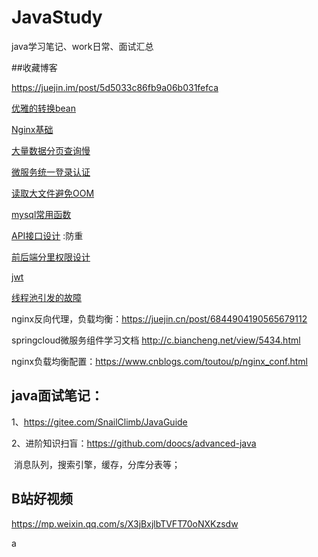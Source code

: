 # 			JavaStudy
java学习笔记、work日常、面试汇总



##收藏博客

https://juejin.im/post/5d5033c86fb9a06b031fefca

[优雅的转换bean](https://mp.weixin.qq.com/s/ZLOLhPNwqNtO2gxOiZ5oNA)

[Nginx基础](https://blog.csdn.net/yujing1314/article/details/107000737)

[大量数据分页查询慢](https://mp.weixin.qq.com/s/Q0UWPQFwpY4GkZ_0VgaPrw)

[微服务统一登录认证](https://mp.weixin.qq.com/s/TMZvEFElLVLRWlOlogfanw)

[读取大文件避免OOM](https://mp.weixin.qq.com/s/CYGY5nZ4Y9hSerOHZD7epw)

[mysql常用函数](https://mp.weixin.qq.com/s/UWzPE7yxc3_0RWluMpFnvQ)

[API接口设计](https://mp.weixin.qq.com/s/UsUgNV7ALmSsHB2m1yYDOg) :防重

[前后端分里权限设计](https://www.yuque.com/zhanghaofei/blog/xrpz9p)

[jwt](https://mp.weixin.qq.com/s/XRH2jWyfjhd-rIXO8TpaCA)

[线程池引发的故障](https://mp.weixin.qq.com/s/Ful9iyMjYZzxpK12MI04fA)

nginx反向代理，负载均衡：https://juejin.cn/post/6844904190565679112

springcloud微服务组件学习文档 http://c.biancheng.net/view/5434.html

nginx负载均衡配置：https://www.cnblogs.com/toutou/p/nginx_conf.html

## java面试笔记：

1、https://gitee.com/SnailClimb/JavaGuide

2、进阶知识扫盲：https://github.com/doocs/advanced-java

​	消息队列，搜索引擎，缓存，分库分表等；

## B站好视频

https://mp.weixin.qq.com/s/X3jBxjlbTVFT70oNXKzsdw

a

